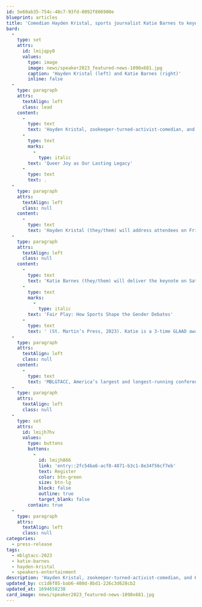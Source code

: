 ```yaml
---
id: 5e60ab35-754c-48c7-93fd-0092f806900e
blueprint: articles
title: 'Comedian Hayden Kristal, sports journalist Katie Barnes to keynote 31st annual MBLGTACC'
bard:
  -
    type: set
    attrs:
      id: lmijqpy0
      values:
        type: image
        image: news/speaker2023_featured-news-1090x681.jpg
        caption: 'Hayden Kristal (left) and Katie Barnes (right)'
        inline: false
  -
    type: paragraph
    attrs:
      textAlign: left
      class: lead
    content:
      -
        type: text
        text: 'Hayden Kristal, zookeeper-turned-activist-comedian, and Katie Barnes, award-winning journalist writing about sports and gender, will headline the Midwest Bisexual Lesbian Gay Transgender Asexual College Conference this November in Lexington, Kentucky. The theme of the annual conference is '
      -
        type: text
        marks:
          -
            type: italic
        text: 'Queer Joy as Our Lasting Legacy'
      -
        type: text
        text: .
  -
    type: paragraph
    attrs:
      textAlign: left
      class: null
    content:
      -
        type: text
        text: 'Hayden Kristal (they/them) will address attendees on Friday, November 3, 2023. Hayden is a Colorado-based Deaf queer activist and stand-up comedian. Life at the intersection of multiple marginalized identities has led them to a career as a professional speaker, exploring the intersections of ability, gender, sexuality, and access, particularly within the spheres of activism and social justice. They’ve brought their funny, engaging, and interactive workshops and speeches to dozens of conferences, businesses, and schools all across North America including Harvard, Yale, Columbia, TEDx, Coldwell Banker, the Minnesota Department of Human Services, the Planned Parenthood Federation of America, and the Connecticut Supreme Court.'
  -
    type: paragraph
    attrs:
      textAlign: left
      class: null
    content:
      -
        type: text
        text: 'Katie Barnes (they/them) will deliver the keynote on Saturday, November 4. Katie is an award winning journalist covering the intersection of sports and gender. As a feature writer at ESPN, they’ve profiled women’s sports superstars like Maya Moore, A’ja Wilson, and Amanda Nunes. They are a leading journalist in the coverage of legislation and policy affecting transgender and intersex athletes, which they also cover in their book, '
      -
        type: text
        marks:
          -
            type: italic
        text: 'Fair Play: How Sports Shape the Gender Debates'
      -
        type: text
        text: ' (St. Martin’s Press, 2023). Katie is a 3-time GLAAD award nominee and a 2022 finalist for the Dan Jenkins Medal, a prestigious award honoring outstanding sports journalism. They were also named the 2017 Journalist of the Year by NLGJA — The Association of LGBTQ Journalists.'
  -
    type: paragraph
    attrs:
      textAlign: left
      class: null
    content:
      -
        type: text
        text: 'MBLGTACC, America’s largest and longest-running conference for LGBTQIA+ college students and young adults, will gather for the thirty-first time from November 3-5, 2023 in Lexington, Kentucky. Tickets are available at $100 per person through November 4—Conference program, lunch and learn meal ticket, and giveaways are guaranteed only for attendees registered by October 3.'
  -
    type: paragraph
    attrs:
      textAlign: left
      class: null
  -
    type: set
    attrs:
      id: lmijh7hv
      values:
        type: buttons
        buttons:
          -
            id: lmijh866
            link: 'entry::2fc54ba6-acf8-4871-b3c1-8e34f56cf7eb'
            text: Register
            color: btn-green
            size: btn-lg
            block: false
            outline: true
            target_blank: false
        contain: true
  -
    type: paragraph
    attrs:
      textAlign: left
      class: null
categories:
  - press-release
tags:
  - mblgtacc-2023
  - katie-barnes
  - hayden-kristal
  - speakers-entertainment
description: 'Hayden Kristal, zookeeper-turned-activist-comedian, and Katie Barnes, award-winning journalist writing about sports and gender, will headline the Midwest Bisexual Lesbian Gay Transgender Asexual College Conference this November in Lexington, Kentucky. The theme of the annual conference is Queer Joy as Our Lasting Legacy.'
updated_by: cc1d6f85-bab6-480d-8bd1-226c3d628cb2
updated_at: 1694658238
card_image: news/speaker2023_featured-news-1090x681.jpg
---
```

